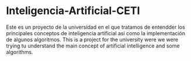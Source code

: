# Inteligencia-Artificial-CETI
Este es un proyecto de la universidad en el que tratamos de entendder los principales conceptos de inteligencia artificial asi como la implementación de algunos algoritmos.
This is a project for the university were we were trying tu understand the main concept of artificial intelligence and some algorithms.
